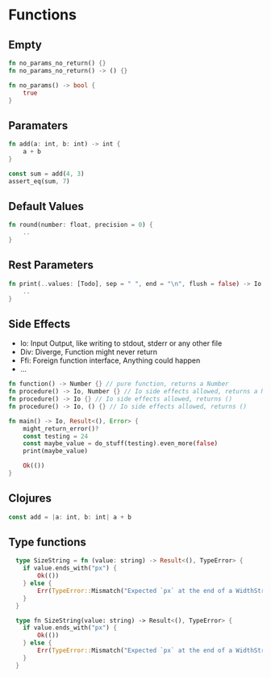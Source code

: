 # Functions

## Empty

```rust
fn no_params_no_return() {}
fn no_params_no_return() -> () {}
```

```rust
fn no_params() -> bool {
	true
}
```

## Paramaters

```rust
fn add(a: int, b: int) -> int {
	a + b
}

const sum = add(4, 3)
assert_eq(sum, 7)
```

## Default Values

```rust
fn round(number: float, precision = 0) {
	..
}
```

## Rest Parameters

```rust
fn print(..values: [Todo], sep = " ", end = "\n", flush = false) -> Io {
	..
}
```

## Side Effects

- Io: Input Output, like writing to stdout, stderr or any other file
- Div: Diverge, Function might never return
- Ffi: Foreign function interface, Anything could happen
- ...

```rust
fn function() -> Number {} // pure function, returns a Number
fn procedure() -> Io, Number {} // Io side effects allowed, returns a Number
fn procedure() -> Io {} // Io side effects allowed, returns ()
fn procedure() -> Io, () {} // Io side effects allowed, returns ()
```

```rust
fn main() -> Io, Result<(), Error> {
	might_return_error()?
	const testing = 24
	const maybe_value = do_stuff(testing).even_more(false)
	print(maybe_value)

	Ok(())
}
```

## Clojures

```rust
const add = |a: int, b: int| a + b
```

## Type functions

```rust
  type SizeString = fn (value: string) -> Result<(), TypeError> {
  	if value.ends_with("px") {
  		Ok(())
  	} else {
  		Err(TypeError::Mismatch("Expected `px` at the end of a WidthString."))
  	}
  }

  type fn SizeString(value: string) -> Result<(), TypeError> {
  	if value.ends_with("px") {
  		Ok(())
  	} else {
  		Err(TypeError::Mismatch("Expected `px` at the end of a WidthString."))
  	}
  }
```
